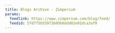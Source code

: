 ```yaml
---
title: Blogs Archive - Zimperium
params:
  feedlink: https://www.zimperium.com/blog/feed/
  feedid: 57d775b55973b09b6ddd02e01dca3af0
---
```

